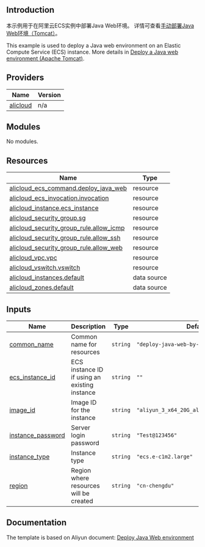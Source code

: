 ## Introduction

<!-- DOCS_DESCRIPTION_CN -->
本示例用于在阿里云ECS实例中部署Java Web环境。
详情可查看[手动部署Java Web环境（Tomcat）](https://help.aliyun.com/zh/ecs/use-cases/manually-deploy-a-java-web-environment-on-an-instance-that-runs-alibaba-cloud-linux)。
<!-- DOCS_DESCRIPTION_CN -->

<!-- DOCS_DESCRIPTION_EN -->
This example is used to deploy a Java web environment on an Elastic Compute Service (ECS) instance.
More details in [Deploy a Java web environment (Apache Tomcat)](https://help.aliyun.com/zh/ecs/use-cases/manually-deploy-a-java-web-environment-on-an-instance-that-runs-alibaba-cloud-linux).
<!-- DOCS_DESCRIPTION_EN -->

<!-- BEGIN_TF_DOCS -->
## Providers

| Name | Version |
|------|---------|
| <a name="provider_alicloud"></a> [alicloud](#provider\_alicloud) | n/a |

## Modules

No modules.

## Resources

| Name | Type |
|------|------|
| [alicloud_ecs_command.deploy_java_web](https://registry.terraform.io/providers/aliyun/alicloud/latest/docs/resources/ecs_command) | resource |
| [alicloud_ecs_invocation.invocation](https://registry.terraform.io/providers/aliyun/alicloud/latest/docs/resources/ecs_invocation) | resource |
| [alicloud_instance.ecs_instance](https://registry.terraform.io/providers/aliyun/alicloud/latest/docs/resources/instance) | resource |
| [alicloud_security_group.sg](https://registry.terraform.io/providers/aliyun/alicloud/latest/docs/resources/security_group) | resource |
| [alicloud_security_group_rule.allow_icmp](https://registry.terraform.io/providers/aliyun/alicloud/latest/docs/resources/security_group_rule) | resource |
| [alicloud_security_group_rule.allow_ssh](https://registry.terraform.io/providers/aliyun/alicloud/latest/docs/resources/security_group_rule) | resource |
| [alicloud_security_group_rule.allow_web](https://registry.terraform.io/providers/aliyun/alicloud/latest/docs/resources/security_group_rule) | resource |
| [alicloud_vpc.vpc](https://registry.terraform.io/providers/aliyun/alicloud/latest/docs/resources/vpc) | resource |
| [alicloud_vswitch.vswitch](https://registry.terraform.io/providers/aliyun/alicloud/latest/docs/resources/vswitch) | resource |
| [alicloud_instances.default](https://registry.terraform.io/providers/aliyun/alicloud/latest/docs/data-sources/instances) | data source |
| [alicloud_zones.default](https://registry.terraform.io/providers/aliyun/alicloud/latest/docs/data-sources/zones) | data source |

## Inputs

| Name | Description | Type | Default | Required |
|------|-------------|------|---------|:--------:|
| <a name="input_common_name"></a> [common\_name](#input\_common\_name) | Common name for resources | `string` | `"deploy-java-web-by-terraform"` | no |
| <a name="input_ecs_instance_id"></a> [ecs\_instance\_id](#input\_ecs\_instance\_id) | ECS instance ID if using an existing instance | `string` | `""` | no |
| <a name="input_image_id"></a> [image\_id](#input\_image\_id) | Image ID for the instance | `string` | `"aliyun_3_x64_20G_alibase_20240528.vhd"` | no |
| <a name="input_instance_password"></a> [instance\_password](#input\_instance\_password) | Server login password | `string` | `"Test@123456"` | no |
| <a name="input_instance_type"></a> [instance\_type](#input\_instance\_type) | Instance type | `string` | `"ecs.e-c1m2.large"` | no |
| <a name="input_region"></a> [region](#input\_region) | Region where resources will be created | `string` | `"cn-chengdu"` | no |
<!-- END_TF_DOCS -->

## Documentation
<!-- docs-link --> 

The template is based on Aliyun document: [Deploy Java Web environment](https://help.aliyun.com/zh/ecs/use-cases/manually-deploy-a-java-web-environment-on-an-instance-that-runs-alibaba-cloud-linux) 

<!-- docs-link --> 
